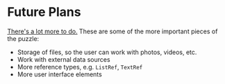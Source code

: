 # Future Plans

[There's a lot more to do.](https://github.com/AshleyYakeley/Truth/issues)
These are some of the more important pieces of the puzzle:

* Storage of files, so the user can work with photos, videos, etc.
* Work with external data sources
* More reference types, e.g. `ListRef`, `TextRef`
* More user interface elements
